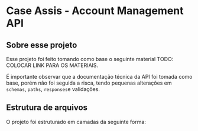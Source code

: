 # Case Assis - Account Management API

## Sobre esse projeto

Esse projeto foi feito tomando como base o seguinte material TODO: COLOCAR LINK PARA OS MATERIAIS.

É importante observar que a documentação técnica da API foi tomada como base, porém não foi seguida a risca, tendo pequenas alterações em `schemas`, `paths`, `responses`e validações.


## Estrutura de arquivos

O projeto foi estruturado em camadas da seguinte forma:



